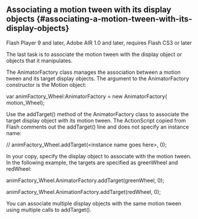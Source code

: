 ## Associating a motion tween with its display objects {#associating-a-motion-tween-with-its-display-objects}

Flash Player 9 and later, Adobe AIR 1.0 and later, requires Flash CS3 or later

The last task is to associate the motion tween with the display object or objects that it manipulates.

The AnimatorFactory class manages the association between a motion tween and its target display objects. The argument to the AnimatorFactory constructor is the Motion object:

var animFactory_Wheel:AnimatorFactory = new AnimatorFactory( motion_Wheel);

Use the addTarget() method of the AnimatorFactory class to associate the target display object with its motion tween. The ActionScript copied from Flash comments out the addTarget() line and does not specify an instance name:

// animFactory_Wheel.addTarget(&lt;instance name goes here&gt;, 0);

In your copy, specify the display object to associate with the motion tween. In the following example, the targets are specified as greenWheel and redWheel:

animFactory_Wheel.AnimatorFactory.addTarget(greenWheel, 0);

animFactory_Wheel.AnimationFactory.addTarget(redWheel, 0);

You can associate multiple display objects with the same motion tween using multiple calls to addTarget().